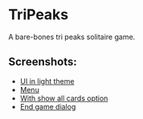 # TriPeaks

A bare-bones tri peaks solitaire game.

## Screenshots:

* [UI in light theme](https://github.com/mimoguz/tripeaks-gdx/blob/main/fastlane/metadata/android/en-US/images/phoneScreenshots/1.png)
* [Menu](https://github.com/mimoguz/tripeaks-gdx/blob/main/fastlane/metadata/android/en-US/images/phoneScreenshots/2.png)
* [With show all cards option](https://github.com/mimoguz/tripeaks-gdx/blob/main/fastlane/metadata/android/en-US/images/phoneScreenshots/3.png)
* [End game dialog](https://github.com/mimoguz/tripeaks-gdx/blob/main/fastlane/metadata/android/en-US/images/phoneScreenshots/4.png)